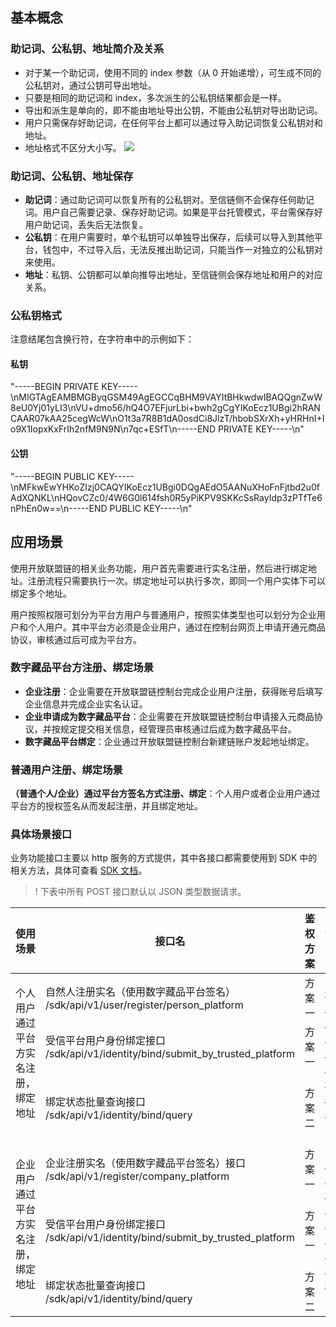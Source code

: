 ## 基本概念 

### 助记词、公私钥、地址简介及关系

- 对于某一个助记词，使用不同的 index 参数（从 0 开始递增），可生成不同的公私钥对，通过公钥可导出地址。
- 只要是相同的助记词和 index，多次派生的公私钥结果都会是一样。
- 导出和派生是单向的，即不能由地址导出公钥，不能由公私钥对导出助记词。
- 用户只需保存好助记词，在任何平台上都可以通过导入助记词恢复公私钥对和地址。
- 地址格式不区分大小写。
![](https://qcloudimg.tencent-cloud.cn/raw/6a9af42c2c9ff0e788b0d5b40bf5c892.png)
 

### 助记词、公私钥、地址保存

- **助记词**：通过助记词可以恢复所有的公私钥对。至信链侧不会保存任何助记词。用户自己需要记录、保存好助记词。如果是平台托管模式，平台需保存好用户助记词，丢失后无法恢复。
- **公私钥**：在用户需要时，单个私钥可以单独导出保存，后续可以导入到其他平台，钱包中，不过导入后，无法反推出助记词，只能当作一对独立的公私钥对来使用。
- **地址**：私钥、公钥都可以单向推导出地址，至信链侧会保存地址和用户的对应关系。

### 公私钥格式

注意结尾包含换行符，在字符串中的示例如下：

#### 私钥
"-----BEGIN PRIVATE KEY-----\nMIGTAgEAMBMGByqGSM49AgEGCCqBHM9VAYItBHkwdwIBAQQgnZwW8eU0Yj01yLI3\nVU+dmo56/hQ4O7EFjurLbi+bwh2gCgYIKoEcz1UBgi2hRANCAAR07kAA25cegWcW\nO1t3a7R8B1dA0osdCi8JlzT/hbobSXrXh+yHRHnI+Io9X1IopxKxFrIh2nfM9N9N\n7qc+ESfT\n-----END PRIVATE KEY-----\n"

#### 公钥
"-----BEGIN PUBLIC KEY-----\nMFkwEwYHKoZIzj0CAQYIKoEcz1UBgi0DQgAEdO5AANuXHoFnFjtbd2u0fAdXQNKL\nHQovCZc0/4W6G0l614fsh0R5yPiKPV9SKKcSsRayIdp3zPTfTe6nPhEn0w==\n-----END PUBLIC KEY-----\n"

## 应用场景 

使用开放联盟链的相关业务功能，用户首先需要进行实名注册，然后进行绑定地址。注册流程只需要执行一次。绑定地址可以执行多次，即同一个用户实体下可以绑定多个地址。

用户按照权限可划分为平台方用户与普通用户，按照实体类型也可以划分为企业用户和个人用户。其中平台方必须是企业用户，通过在控制台网页上申请开通元商品协议，审核通过后可成为平台方。

### 数字藏品平台方注册、绑定场景

- **企业注册**：企业需要在开放联盟链控制台完成企业用户注册，获得账号后填写企业信息并完成企业实名认证。
- **企业申请成为数字藏品平台**：企业需要在开放联盟链控制台申请接入元商品协议，并按规定提交相关信息，经管理员审核通过后成为数字藏品平台。
- **数字藏品平台绑定**：企业通过开放联盟链控制台新建链账户发起地址绑定。

### 普通用户注册、绑定场景

**（普通个人/企业）通过平台方签名方式注册、绑定**：个人用户或者企业用户通过平台方的授权签名从而发起注册，并且绑定地址。

### 具体场景接口

业务功能接口主要以 http 服务的方式提供，其中各接口都需要使用到 SDK 中的相关方法，具体可查看 [SDK 文档](https://cloud.tencent.com/document/product/1543/73043)。
>! 下表中所有 POST 接口默认以 JSON 类型数据请求。

<table>
<thead>
  <tr>
    <th>使用场景</th>
    <th>接口名</th>
    <th>鉴权方案</th>
    <th>详细文档</th>
  </tr>
</thead>
<tbody>
  <tr>
    <td rowspan="5">个人用户通过平台方实名注册，绑定地址<br></td>
    <td rowspan="2">自然人注册实名（使用数字藏品平台签名）<br>/sdk/api/v1/user/register/person_platform</td>
    <td rowspan="2">方案一</td>
    <td rowspan="5"><a href="https://cloud.tencent.com/document/product/1543/73805">个人用户通过平台方实名注册、绑定地址</a></td>
 </td>
  </tr>
  <tr>
  </tr>
  <tr>
    <td rowspan="2">受信平台用户身份绑定接口<br>/sdk/api/v1/identity/bind/submit_by_trusted_platform</td>
    <td rowspan="2">方案一</td>
  </tr>
  <tr>
  </tr>
  <tr>
    <td><br>绑定状态批量查询接口<br>/sdk/api/v1/identity/bind/query</td>
    <td><br>方案二</td>
  </tr>
  <tr>
    <td rowspan="3">企业用户通过平台方实名注册，绑定地址</td>
    <td><br>企业注册实名（使用数字藏品平台签名）接口<br>/sdk/api/v1/register/company_platform</td>
    <td><br>方案一</td>
    <td rowspan="3"><a href="https://cloud.tencent.com/document/product/1543/73806">企业用户通过平台方实名注册、绑定地址</a></td>
  </tr>
  <tr>
    <td><br>受信平台用户身份绑定接口<br>/sdk/api/v1/identity/bind/submit_by_trusted_platform</td>
    <td><br>方案一</td>
  </tr>
  <tr>
    <td><br>绑定状态批量查询接口<br>/sdk/api/v1/identity/bind/query</td>
    <td><br>方案二</td>
  </tr>
</tbody>
</table>
